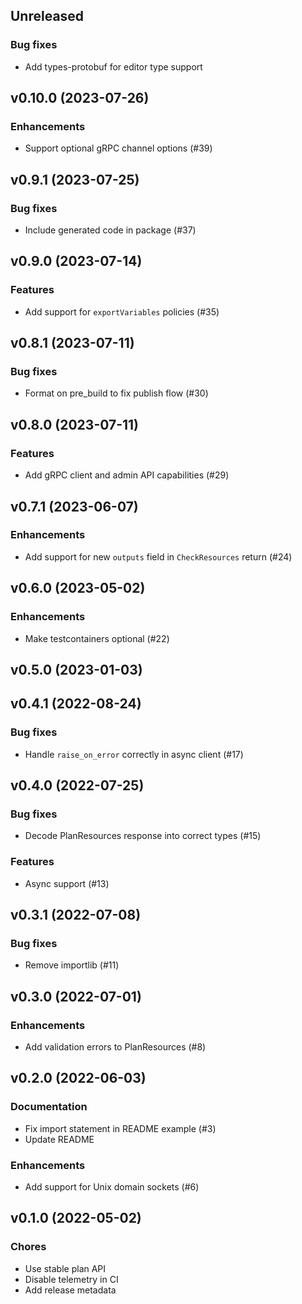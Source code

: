 ## Unreleased

### Bug fixes

- Add types-protobuf for editor type support

## v0.10.0 (2023-07-26)

### Enhancements

- Support optional gRPC channel options (#39)

## v0.9.1 (2023-07-25)

### Bug fixes

- Include generated code in package (#37)

## v0.9.0 (2023-07-14)

### Features

- Add support for `exportVariables` policies (#35)

## v0.8.1 (2023-07-11)

### Bug fixes

- Format on pre_build to fix publish flow (#30)

## v0.8.0 (2023-07-11)

### Features

- Add gRPC client and admin API capabilities (#29)

## v0.7.1 (2023-06-07)

### Enhancements

- Add support for new `outputs` field in `CheckResources` return (#24)

## v0.6.0 (2023-05-02)

### Enhancements

- Make testcontainers optional (#22)

## v0.5.0 (2023-01-03)

## v0.4.1 (2022-08-24)

### Bug fixes

- Handle `raise_on_error` correctly in async client (#17)

## v0.4.0 (2022-07-25)

### Bug fixes

- Decode PlanResources response into correct types (#15)

### Features

- Async support (#13)

## v0.3.1 (2022-07-08)

### Bug fixes

- Remove importlib (#11)

## v0.3.0 (2022-07-01)

### Enhancements

- Add validation errors to PlanResources (#8)

## v0.2.0 (2022-06-03)

### Documentation

- Fix import statement in README example (#3)
- Update README

### Enhancements

- Add support for Unix domain sockets (#6)

## v0.1.0 (2022-05-02)

### Chores

- Use stable plan API
- Disable telemetry in CI
- Add release metadata
